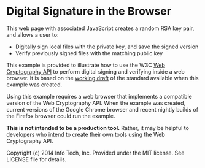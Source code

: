 Digital Signature in the Browser
================================

This web page with associated JavaScript creates a random RSA
key pair, and allows a user to:

* Digitally sign local files with the private key, and save the signed version
* Verify previously signed files with the matching public key

This example is provided to illustrate how to use the W3C
[Web Cryptography API](http://www.w3.org/TR/WebCryptoAPI/ "API Draft")
to perform digital signing and verifying inside a web browser. It is based
on the [working draft](http://www.w3.org/TR/2014/WD-WebCryptoAPI-20140325/ "Dated Working Draft")
of the standard available when this example was created.

Using this example requires a web browser that implements a compatible version
of the Web Cryptography API. When the example was created, current versions of
the Google Chrome browser and recent nightly builds of the Firefox browser could
run the example.

**This is not intended to be a production tool.** Rather, it may
be helpful to developers who intend to create their own tools using
the Web Cryptography API.

Copyright (c) 2014 Info Tech, Inc.
Provided under the MIT license.
See LICENSE file for details.
